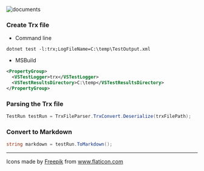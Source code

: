 ![documents](https://user-images.githubusercontent.com/8418700/140908176-4541457e-862e-4cbc-a946-139fb75f211c.png)

### Create Trx file

* Command line

```
dotnet test -l:trx;LogFileName=C:\temp\TestOutput.xml
```

* MSBuild

```xml
<PropertyGroup>
  <VSTestLogger>trx</VSTestLogger>
  <VSTestResultsDirectory>C:\temp</VSTestResultsDirectory>
</PropertyGroup>
```

### Parsing the Trx file

```cs
TestRun testRun = TrxFileParser.TrxConvert.Deserialize(trxFilePath);
```

### Convert to Markdown

```cs
string markdown = testRun.ToMarkdown();
```

<hr/>
<div>Icons made by <a href="https://www.freepik.com" title="Freepik">Freepik</a> from <a href="https://www.flaticon.com/" title="Flaticon">www.flaticon.com</a></div>
